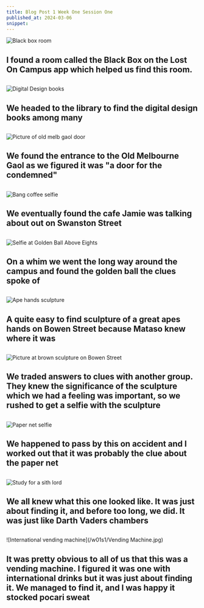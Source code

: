 ```yaml
---
title: Blog Post 1 Week One Session One
published_at: 2024-03-06
snippet:
---
```


![Black box room](/w01s1/BlackBox.jpg)
## I found a room called the Black Box on the Lost On Campus app which helped us find this room. 
##
![Digital Design books](/w01s1/Books.jpg)
## We headed to the library to find the digital design books among many
##
![Picture of old melb gaol door](/w01s1/Condemned.jpg)
## We found the entrance to the Old Melbourne Gaol as we figured it was "a door for the condemned"
##
![Bang coffee selfie](/w01s1/ExplosiveCoffee.jpg)
## We eventually found the cafe Jamie was talking about out on Swanston Street
##
![Selfie at Golden Ball Above Eights](/w01s1/GoldenBall.jpg)
## On a whim we went the long way around the campus and found the golden ball the clues spoke of
##
![Ape hands sculpture](/w01s1/Hands.jpg)
## A quite easy to find sculpture of a great apes hands on Bowen Street because Mataso knew where it was
##
![Picture at brown sculpture on Bowen Street](/w01s1/Leaves.jpg)
## We traded answers to clues with another group. They knew the significance of the sculpture which we had a feeling was important, so we rushed to get a selfie with the sculpture
##
![Paper net selfie](/w01s1/Paper.jpg)
## We happened to pass by this on accident and I worked out that it was probably the clue about the paper net
##
![Study for a sith lord](/w01s1/SithLord.jpg)
## We all knew what this one looked like. It was just about finding it, and before too long, we did. It was just like Darth Vaders chambers
##
![International vending machine](/w01s1/Vending Machine.jpg)
## It was pretty obvious to all of us that this was a vending machine. I figured it was one with international drinks but it was just about finding it. We managed to find it, and I was happy it stocked pocari sweat